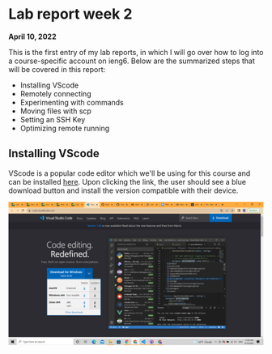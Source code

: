 # Lab report week 2 
**April 10, 2022**

This is the first entry of my lab reports, in which I will go over how to log into a course-specific account on ieng6. Below are the summarized steps that will be covered in this report:

* Installing VScode
* Remotely connecting
* Experimenting with commands
* Moving files with scp
* Setting an SSH Key
* Optimizing remote running

## Installing VScode
VScode is a popular code editor which we'll be using for this course and can be installed [here](https://code.visualstudio.com/). Upon clicking the link, the user should see a blue download button and install the version compatible with their device.

![Image](installingvscode.png)